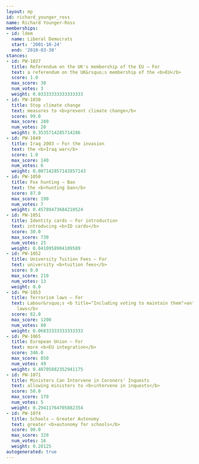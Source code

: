 ```yaml
---
layout: mp
id: richard_younger_ross
name: Richard Younger-Ross
memberships:
- id: ldem
  name: Liberal Democrats
  start: '2001-10-24'
  end: '2010-03-30'
stances:
- id: PW-1027
  title: Referendum on the UK's membership of the EU — For
  text: a referendum on the UK&rsquo;s membership of the <b>EU</b>
  score: 1.0
  max_score: 30
  num_votes: 3
  weight: 0.03333333333333333
- id: PW-1030
  title: Stop climate change
  text: measures to <b>prevent climate change</b>
  score: 99.0
  max_score: 280
  num_votes: 20
  weight: 0.3535714285714286
- id: PW-1049
  title: Iraq 2003 — For the invasion
  text: the <b>Iraq war</b>
  score: 1.0
  max_score: 140
  num_votes: 6
  weight: 0.007142857142857143
- id: PW-1050
  title: Fox hunting — Ban
  text: the <b>hunting ban</b>
  score: 87.0
  max_score: 190
  num_votes: 7
  weight: 0.45789473684210524
- id: PW-1051
  title: Identity cards — For introduction
  text: introducing <b>ID cards</b>
  score: 30.0
  max_score: 730
  num_votes: 25
  weight: 0.0410958904109589
- id: PW-1052
  title: University Tuition Fees — For
  text: university <b>tuition fees</b>
  score: 0.0
  max_score: 210
  num_votes: 13
  weight: 0.0
- id: PW-1053
  title: Terrorism laws — For
  text: Labour&rsquo;s <b title="Including voting to maintain them">anti-terrorism
    laws</b>
  score: 82.0
  max_score: 1200
  num_votes: 80
  weight: 0.06833333333333333
- id: PW-1065
  title: European Union — For
  text: more <b>EU integration</b>
  score: 346.0
  max_score: 850
  num_votes: 49
  weight: 0.40705882352941175
- id: PW-1071
  title: Ministers Can Intervene in Coroners' Inquests
  text: allowing ministers to <b>intervene in inquests</b>
  score: 50.0
  max_score: 170
  num_votes: 5
  weight: 0.29411764705882354
- id: PW-1074
  title: Schools — Greater Autonomy
  text: greater <b>autonomy for schools</b>
  score: 90.0
  max_score: 320
  num_votes: 16
  weight: 0.28125
autogenerated: true
---
```

